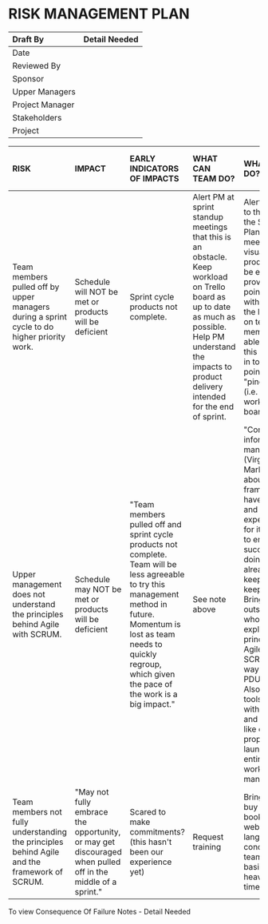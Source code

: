 # RISK MANAGEMENT PLAN #
| Draft By | Detail Needed |
|:---------|:--------------|
| Date |  |
| Reviewed By |  |
| Sponsor |  |
| Upper Managers |  |
| Project Manager |  |
| Stakeholders |  |
| Project |  |

| RISK | IMPACT | EARLY INDICATORS OF IMPACTS | WHAT CAN TEAM DO? | WHAT CAN PM DO? | WHAT DOES PM NEED FROM SPONSOR? | Current Assessment of Likelihood |
|:-----|:-------|:----------------------------|:------------------|:----------------|:--------------------------------|:---------------------------------|
|Team members pulled off by upper managers during a sprint cycle to do higher priority work. | Schedule will NOT be met or products will be deficient | Sprint cycle products not complete. | Alert PM at sprint standup meetings that this is an obstacle. Keep workload on Trello board as up to date as much as possible.  Help PM understand the impacts to product delivery intended for the end of sprint. | Alert Sponsor to the risk (at the Sprint Planning meeting-with visuals and products, it will be easier to prove the point); Discuss with Sponsor the limitations on team members to be able to manage this risk.  Bring in tools to help point out "pinch points" (i.e. the Trello workload board) | Mark has said schedule is important.  Ask Mark to work with Virgil on keeping a certain commitment for the team at least during each sprint (doesn't have to be 100%- but may for certain staff during a specific sprint) | Very High |
| Upper management does not understand the principles behind Agile with SCRUM. | Schedule may NOT be met or products will be deficient | "Team members pulled off and sprint cycle products not complete. Team will be less agreeable to try this management method in future.  Momentum is lost as team needs to quickly regroup, which given the pace of the work is a big impact." | See note above | "Continue to inform upper management (Virgil and Mark for this) about the framework we have in place and our expectations for its support to ensure success - doing that already but keep on keeping on.  Bring in an outside teacher who can explain principles of Agile, basics of SCRUM (good way to earn PDU's also).  Also introduce tools consistent with SPRINTS and kanban - like our proposed Trello launch for the entire group for workload management." | "Mark has experience with standup meetings.  Mark talk to Virgil about benefit of this framework, and how effective it can be." | Very High |
| Team members not fully understanding the principles behind Agile and the framework of SCRUM. | "May not fully embrace the opportunity, or may get discouraged when pulled off in the middle of a sprint." | Scared to make commitments?  (this hasn't been our experience yet) | Request training | Bring in trainer/ buy books/push websites/infuse language and concepts to team on a daily basis through heavy face time contacts. | "Continue to improve understanding of the AGILE approach, and thus offer support where possible." | Low |

To view Consequence Of Failure Notes - Detail Needed



